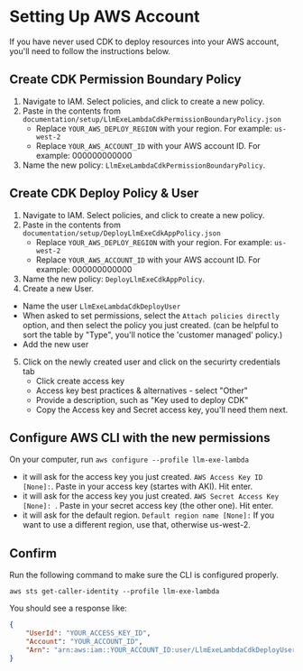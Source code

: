 
# Setting Up AWS Account

If you have never used CDK to deploy resources into your AWS account, you'll need to follow the instructions below.

## Create CDK Permission Boundary Policy
1. Navigate to IAM. Select policies, and click to create a new policy.
2. Paste in the contents from `documentation/setup/LlmExeLambdaCdkPermissionBoundaryPolicy.json` 
   - Replace `YOUR_AWS_DEPLOY_REGION` with your region. For example: `us-west-2`
   - Replace `YOUR_AWS_ACCOUNT_ID` with your AWS account ID. For example: 000000000000
3. Name the new policy: `LlmExeLambdaCdkPermissionBoundaryPolicy`.


## Create CDK Deploy Policy & User
1. Navigate to IAM. Select policies, and click to create a new policy.
2. Paste in the contents from `documentation/setup/DeployLlmExeCdkAppPolicy.json` 
   - Replace `YOUR_AWS_DEPLOY_REGION` with your region. For example: `us-west-2`
   - Replace `YOUR_AWS_ACCOUNT_ID` with your AWS account ID. For example: 000000000000
3. Name the new policy: `DeployLlmExeCdkAppPolicy`.
4. Create a new User. 
  - Name the user `LlmExeLambdaCdkDeployUser`
  - When asked to set permissions, select the `Attach policies directly` option, and then select the policy you just created. (can be helpful to sort the table by "Type", you'll notice the 'customer managed' policy.)
 - Add the new user
5. Click on the newly created user and click on the securirty credentials tab 
    - Click create access key 
    - Access key best practices & alternatives - select "Other"
    - Provide a description, such as "Key used to deploy CDK"
    - Copy the Access key and Secret access key, you'll need them next.


## Configure AWS CLI with the new permissions

On your computer, run `aws configure --profile llm-exe-lambda`
- it will ask for the access key you just created. `AWS Access Key ID [None]:`. Paste in your access key (startes with AKI). Hit enter.
- it will ask for the access key you just created. `AWS Secret Access Key [None]: `. Paste in your secret access key (the other one). Hit enter.
- it will ask for the default region. `Default region name [None]:` If you want to use a different region, use that, otherwise us-west-2.

## Confirm
Run the following command to make sure the CLI is configured properly.

`aws sts get-caller-identity --profile llm-exe-lambda`

You should see a response like:

```json
{
    "UserId": "YOUR_ACCESS_KEY_ID",
    "Account": "YOUR_ACCOUNT_ID",
    "Arn": "arn:aws:iam::YOUR_ACCOUNT_ID:user/LlmExeLambdaCdkDeployUser"
}
```